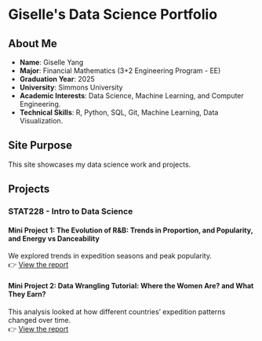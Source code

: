 # Giselle's Data Science Portfolio

## About Me
- **Name**: Giselle Yang
- **Major**: Financial Mathematics (3+2 Engineering Program - EE) 
- **Graduation Year**: 2025
- **University**: Simmons University
- **Academic Interests**: Data Science, Machine Learning, and Computer Engineering.
- **Technical Skills**: R, Python, SQL, Git, Machine Learning, Data Visualization.

## Site Purpose
This site showcases my data science work and projects.

## Projects

### STAT228 - Intro to Data Science

#### Mini Project 1: The Evolution of R&B: Trends in Proportion, and Popularity, and Energy vs Danceability
We explored trends in expedition seasons and peak popularity.  
👉 [View the report]()

#### Mini Project 2: Data Wrangling Tutorial: Where the Women Are? and What They Earn?
This analysis looked at how different countries’ expedition patterns changed over time.  
👉 [View the report](file:///Users/yzy/Documents/Simmons/24-25/Srping%2025/STAT228/mini_project_2/mini_project_2.html)
